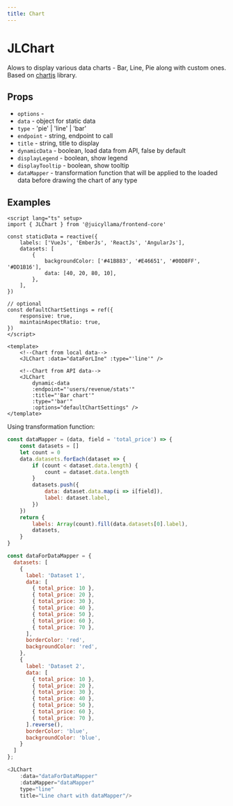 ```yaml
---
title: Chart
---
```


# JLChart

Alows to display various data charts - Bar, Line, Pie along with custom ones.
Based on [chartjs](https://www.chartjs.org/) library.

## Props

-   `options` -
-   `data` - object for static data
-   `type` - 'pie' | 'line' | 'bar'
-   `endpoint` - string, endpoint to call
-   `title` - string, title to display
-   `dynamicData` - boolean, load data from API, false by default
-   `displayLegend` - boolean, show legend
-   `displayTooltip` - boolean, show tooltip
-   `dataMapper` - transformation function that will be applied to the loaded data before drawing the chart of any type

## Examples

```vue
<script lang="ts" setup>
import { JLChart } from '@juicyllama/frontend-core'

const staticData = reactive({
	labels: ['VueJs', 'EmberJs', 'ReactJs', 'AngularJs'],
	datasets: [
		{
			backgroundColor: ['#41B883', '#E46651', '#00D8FF', '#DD1B16'],
			data: [40, 20, 80, 10],
		},
	],
})

// optional
const defaultChartSettings = ref({
	responsive: true,
	maintainAspectRatio: true,
})
</script>

<template>
	<!--Chart from local data-->
	<JLChart :data="dataForLIne" :type="'line'" />

	<!--Chart from API data-->
	<JLChart
		dynamic-data
		:endpoint="'users/revenue/stats'"
		:title="'Bar chart'"
		:type="'bar'"
		:options="defaultChartSettings" />
</template>
```

Using transformation function:

```js
const dataMapper = (data, field = 'total_price') => {
	const datasets = []
	let count = 0
	data.datasets.forEach(dataset => {
		if (count < dataset.data.length) {
			count = dataset.data.length
		}
		datasets.push({
			data: dataset.data.map(i => i[field]),
			label: dataset.label,
		})
	})
	return {
		labels: Array(count).fill(data.datasets[0].label),
		datasets,
	}
}

const dataForDataMapper = {
  datasets: [
    {
      label: 'Dataset 1',
      data: [
        { total_price: 10 },
        { total_price: 20 },
        { total_price: 30 },
        { total_price: 40 },
        { total_price: 50 },
        { total_price: 60 },
        { total_price: 70 },
      ],
      borderColor: 'red',
      backgroundColor: 'red',
    },
    {
      label: 'Dataset 2',
      data: [
        { total_price: 10 },
        { total_price: 20 },
        { total_price: 30 },
        { total_price: 40 },
        { total_price: 50 },
        { total_price: 60 },
        { total_price: 70 },
      ].reverse(),
      borderColor: 'blue',
      backgroundColor: 'blue',
    }
  ]
};

<JLChart
	:data="dataForDataMapper"
	:dataMapper="dataMapper"
	type="line"
	title="Line chart with dataMapper"/>
```

